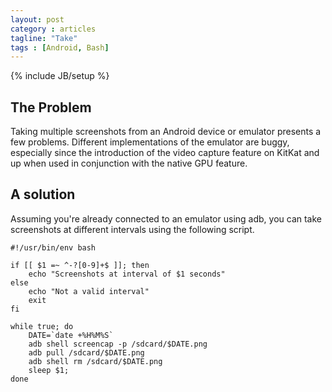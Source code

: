 ```yaml
---
layout: post
category : articles
tagline: "Take"
tags : [Android, Bash]
---
```

{% include JB/setup %}

## The Problem
Taking multiple screenshots from an Android device or emulator presents a few problems.
Different implementations of the emulator are buggy, especially since the introduction of the video capture feature on
KitKat and up when used in conjunction with the native GPU feature.

## A solution

Assuming you're already connected to an emulator using adb, you can take screenshots at different intervals using the
following script.

    #!/usr/bin/env bash

    if [[ $1 =~ ^-?[0-9]+$ ]]; then
        echo "Screenshots at interval of $1 seconds"
    else
        echo "Not a valid interval"
        exit
    fi

    while true; do
        DATE=`date +%H%M%S`
        adb shell screencap -p /sdcard/$DATE.png
        adb pull /sdcard/$DATE.png
        adb shell rm /sdcard/$DATE.png
        sleep $1;
    done
